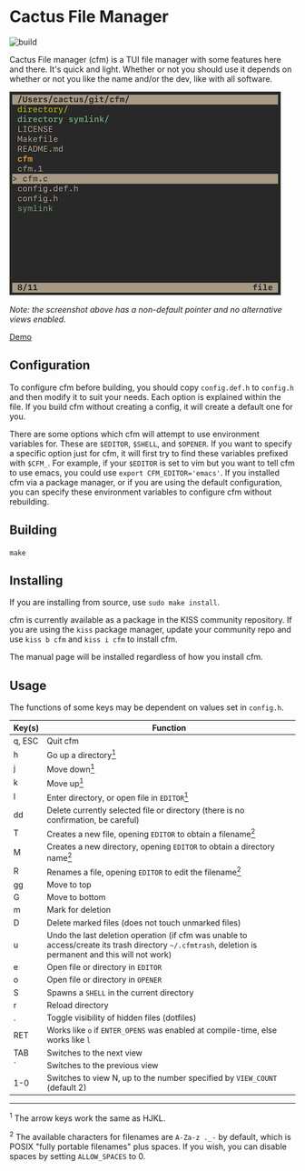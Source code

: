 # Cactus File Manager

![build](https://github.com/WillEccles/cfm/workflows/CFM%20Build/badge.svg)

Cactus File manager (cfm) is a TUI file manager with some features here and
there. It's quick and light. Whether or not you should use it depends on whether
or not you like the name and/or the dev, like with all software.

![Example Configuration](screenshot.png)

*Note: the screenshot above has a non-default pointer and no alternative
views enabled.*

[Demo](https://asciinema.org/a/296578)

## Configuration

To configure cfm before building, you should copy `config.def.h` to `config.h`
and then modify it to suit your needs. Each option is explained within the file.
If you build cfm without creating a config, it will create a default one for
you.

There are some options which cfm will attempt to use environment variables for.
These are `$EDITOR`, `$SHELL`, and `$OPENER`. If you want to specify a specific
option just for cfm, it will first try to find these variables prefixed with
`$CFM_`. For example, if your `$EDITOR` is set to vim but you want to tell
cfm to use emacs, you could use `export CFM_EDITOR='emacs'`. If you installed
cfm via a package manager, or if you are using the default configuration, you
can specify these environment variables to configure cfm without rebuilding.

## Building

`make`

## Installing

If you are installing from source, use `sudo make install`.

cfm is currently available as a package in the KISS community repository. If
you are using the `kiss` package manager, update your community repo and use
`kiss b cfm` and `kiss i cfm` to install cfm.

The manual page will be installed regardless of how you install cfm.

## Usage

The functions of some keys may be dependent on values set in `config.h`.

| Key(s) | Function |
| ------ | -------- |
| q, ESC | Quit cfm |
| h | Go up a directory[<sup>1</sup>](#1) |
| j | Move down[<sup>1</sup>](#1) |
| k | Move up[<sup>1</sup>](#1) |
| l | Enter directory, or open file in `EDITOR`[<sup>1</sup>](#1) |
| dd | Delete currently selected file or directory (there is no confirmation, be careful) |
| T | Creates a new file, opening `EDITOR` to obtain a filename[<sup>2</sup>](#2) |
| M | Creates a new directory, opening `EDITOR` to obtain a directory name[<sup>2</sup>](#2) |
| R | Renames a file, opening `EDITOR` to edit the filename[<sup>2</sup>](#2) |
| gg | Move to top |
| G | Move to bottom |
| m | Mark for deletion |
| D | Delete marked files (does not touch unmarked files) |
| u | Undo the last deletion operation (if cfm was unable to access/create its trash directory `~/.cfmtrash`, deletion is permanent and this will not work) |
| e | Open file or directory in `EDITOR` |
| o | Open file or directory in `OPENER` |
| S | Spawns a `SHELL` in the current directory |
| r | Reload directory |
| . | Toggle visibility of hidden files (dotfiles) |
| RET | Works like `o` if `ENTER_OPENS` was enabled at compile-time, else works like `l` |
| TAB | Switches to the next view |
| \` | Switches to the previous view |
| 1-0 | Switches to view N, up to the number specified by `VIEW_COUNT` (default 2) |

---

<a class="anchor" id="1"></a><sup>1</sup> The arrow keys work the same as HJKL.

<a class="anchor" id="2"></a><sup>2</sup> The available characters for filenames are `A-Za-z
._-` by default, which is POSIX "fully portable filenames" plus spaces. If
you wish, you can disable spaces by setting `ALLOW_SPACES` to 0.
